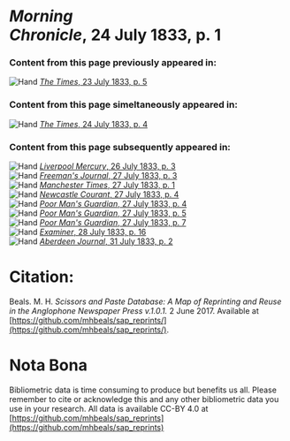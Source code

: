 # *Morning Chronicle*, 24 July 1833, p. 1  
  
### Content from this page previously appeared in:  
![Hand](http://scissorsandpaste.net/wp-content/uploads/2017/06/smallhandpointer.png) [*The Times*, 23 July 1833, p. 5](https://mhbeals.github.io/sap_html/The-Times/The-Times-23-July-1833-p-5)  
  
### Content from this page simeltaneously appeared in:  
![Hand](http://scissorsandpaste.net/wp-content/uploads/2017/06/smallhandpointer.png) [*The Times*, 24 July 1833, p. 4](https://mhbeals.github.io/sap_html/The-Times/The-Times-24-July-1833-p-4)  
  
### Content from this page subsequently appeared in:  
![Hand](http://scissorsandpaste.net/wp-content/uploads/2017/06/smallhandpointer.png) [*Liverpool Mercury*, 26 July 1833, p. 3](https://mhbeals.github.io/sap_html/Liverpool-Mercury/Liverpool-Mercury-26-July-1833-p-3)  
![Hand](http://scissorsandpaste.net/wp-content/uploads/2017/06/smallhandpointer.png) [*Freeman's Journal*, 27 July 1833, p. 3](https://mhbeals.github.io/sap_html/Freeman's-Journal/Freeman's-Journal-27-July-1833-p-3)  
![Hand](http://scissorsandpaste.net/wp-content/uploads/2017/06/smallhandpointer.png) [*Manchester Times*, 27 July 1833, p. 1](https://mhbeals.github.io/sap_html/Manchester-Times/Manchester-Times-27-July-1833-p-1)  
![Hand](http://scissorsandpaste.net/wp-content/uploads/2017/06/smallhandpointer.png) [*Newcastle Courant*, 27 July 1833, p. 4](https://mhbeals.github.io/sap_html/Newcastle-Courant/Newcastle-Courant-27-July-1833-p-4)  
![Hand](http://scissorsandpaste.net/wp-content/uploads/2017/06/smallhandpointer.png) [*Poor Man's Guardian*, 27 July 1833, p. 4](https://mhbeals.github.io/sap_html/Poor-Man's-Guardian/Poor-Man's-Guardian-27-July-1833-p-4)  
![Hand](http://scissorsandpaste.net/wp-content/uploads/2017/06/smallhandpointer.png) [*Poor Man's Guardian*, 27 July 1833, p. 5](https://mhbeals.github.io/sap_html/Poor-Man's-Guardian/Poor-Man's-Guardian-27-July-1833-p-5)  
![Hand](http://scissorsandpaste.net/wp-content/uploads/2017/06/smallhandpointer.png) [*Poor Man's Guardian*, 27 July 1833, p. 7](https://mhbeals.github.io/sap_html/Poor-Man's-Guardian/Poor-Man's-Guardian-27-July-1833-p-7)  
![Hand](http://scissorsandpaste.net/wp-content/uploads/2017/06/smallhandpointer.png) [*Examiner*, 28 July 1833, p. 16](https://mhbeals.github.io/sap_html/Examiner/Examiner-28-July-1833-p-16)  
![Hand](http://scissorsandpaste.net/wp-content/uploads/2017/06/smallhandpointer.png) [*Aberdeen Journal*, 31 July 1833, p. 2](https://mhbeals.github.io/sap_html/Aberdeen-Journal/Aberdeen-Journal-31-July-1833-p-2)  


# Citation: 

Beals. M. H. *Scissors and Paste Database: A Map of Reprinting and Reuse in the Anglophone Newspaper Press v.1.0.1.* 2 June 2017. Available at [https://github.com/mhbeals/sap_reprints/](https://github.com/mhbeals/sap_reprints/). 

# Nota Bona

Bibliometric data is time consuming to produce but benefits us all. Please remember to cite or acknowledge this and any other bibliometric data you use in your research. All data is available CC-BY 4.0 at [https://github.com/mhbeals/sap_reprints](https://github.com/mhbeals/sap_reprints)